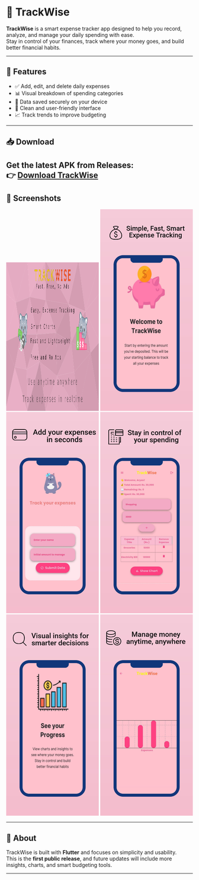 # 📱 TrackWise

**TrackWise** is a smart expense tracker app designed to help you record, analyze, and manage your daily spending with ease.  
Stay in control of your finances, track where your money goes, and build better financial habits.

---

## 🚀 Features
- ✅ Add, edit, and delete daily expenses  
- 📊 Visual breakdown of spending categories  
- 💾 Data saved securely on your device  
- 🎨 Clean and user-friendly interface  
- 📈 Track trends to improve budgeting  

---

## 📥 Download
Get the latest APK from **Releases**:  
👉 [Download TrackWise](https://github.com/Arryyn/TrackWise/releases/tag/v1.0.0)
---

## 📸 Screenshots

  <img src="https://github.com/Arryyn/TrackWise/blob/main/bitmap.png" width="250" height="400" />

  <img src="https://github.com/Arryyn/TrackWise/blob/main/image1.jpeg" width="250" />
  <img src="https://github.com/Arryyn/TrackWise/blob/main/image2.jpeg" width="250" />

  <img src="https://github.com/Arryyn/TrackWise/blob/main/image3.jpeg" width="250" />
  <img src="https://github.com/Arryyn/TrackWise/blob/main/image4.jpeg" width="250" />

  <img src="https://github.com/Arryyn/TrackWise/blob/main/image5.jpeg" width="250" />

---

## 📌 About
TrackWise is built with **Flutter** and focuses on simplicity and usability.  
This is the **first public release**, and future updates will include more insights, charts, and smart budgeting tools.  

---
